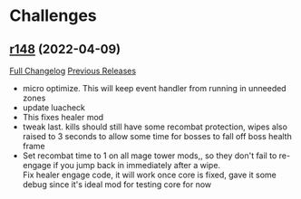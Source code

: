 # <DBM> Challenges

## [r148](https://github.com/DeadlyBossMods/DBM-Challenges/tree/r148) (2022-04-09)
[Full Changelog](https://github.com/DeadlyBossMods/DBM-Challenges/compare/r147...r148) [Previous Releases](https://github.com/DeadlyBossMods/DBM-Challenges/releases)

- micro optimize. This will keep event handler from running in unneeded zones  
- update luacheck  
- This fixes healer mod  
- tweak last. kills should still have some recombat protection, wipes also raised to 3 seconds to allow some time for bosses to fall off boss health frame  
- Set recombat time to 1 on all mage tower mods,, so they don't fail to re-engage if you jump back in immediately after a wipe.  
    Fix healer engage code, it will work once core is fixed, gave it some debug since it's ideal mod for testing core for now  
